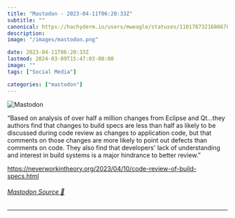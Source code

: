 ```yaml
---
title: "Mastodon - 2023-04-11T06:20:33Z"
subtitle: ""
canonical: https://hachyderm.io/users/mweagle/statuses/110178732168667006
description:
image: "/images/mastodon.png"

date: 2023-04-11T06:20:33Z
lastmod: 2024-03-09T15:47:03-08:00
image: ""
tags: ["Social Media"]

categories: ["mastodon"]
---
```

![Mastodon](/images/mastodon.png)

<p>“Based on analysis of over half a million changes from Eclipse and Qt…they authors find that changes to build specs are less than half as likely to be discussed during code review as changes to application code, but that comments on those changes are more likely to point out defects than comments on code. They also find that developers&#39; lack of understanding and interest in build systems is a major hindrance to better review.”</p><p><a href="https://neverworkintheory.org/2023/04/10/code-review-of-build-specs.html" target="_blank" rel="nofollow noopener noreferrer" translate="no"><span class="invisible">https://</span><span class="ellipsis">neverworkintheory.org/2023/04/</span><span class="invisible">10/code-review-of-build-specs.html</span></a></p>


###### [Mastodon Source 🐘](https://hachyderm.io/@mweagle/110178732168667006)

___
